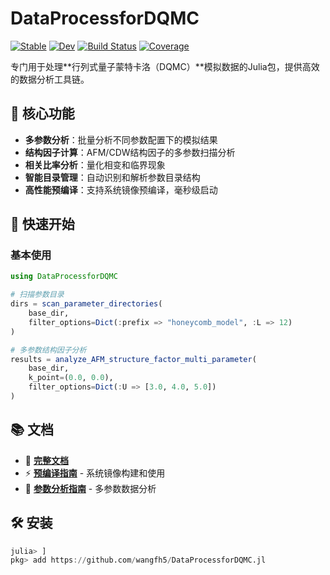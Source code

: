 # DataProcessforDQMC

[![Stable](https://img.shields.io/badge/docs-stable-blue.svg)](https://wangfh5.github.io/DataProcessforDQMC.jl/stable/)
[![Dev](https://img.shields.io/badge/docs-dev-blue.svg)](https://wangfh5.github.io/DataProcessforDQMC.jl/dev/)
[![Build Status](https://github.com/wangfh5/DataProcessforDQMC.jl/actions/workflows/CI.yml/badge.svg?branch=main)](https://github.com/wangfh5/DataProcessforDQMC.jl/actions/workflows/CI.yml?query=branch%3Amain)
[![Coverage](https://codecov.io/gh/wangfh5/DataProcessforDQMC.jl/branch/main/graph/badge.svg)](https://codecov.io/gh/wangfh5/DataProcessforDQMC.jl)

专门用于处理**行列式量子蒙特卡洛（DQMC）**模拟数据的Julia包，提供高效的数据分析工具链。

## 🎯 核心功能

- **多参数分析**：批量分析不同参数配置下的模拟结果
- **结构因子计算**：AFM/CDW结构因子的多参数扫描分析
- **相关比率分析**：量化相变和临界现象
- **智能目录管理**：自动识别和解析参数目录结构
- **高性能预编译**：支持系统镜像预编译，毫秒级启动

## 🚀 快速开始

### 基本使用
```julia
using DataProcessforDQMC

# 扫描参数目录
dirs = scan_parameter_directories(
    base_dir,
    filter_options=Dict(:prefix => "honeycomb_model", :L => 12)
)

# 多参数结构因子分析
results = analyze_AFM_structure_factor_multi_parameter(
    base_dir,
    k_point=(0.0, 0.0),
    filter_options=Dict(:U => [3.0, 4.0, 5.0])
)
```

## 📚 文档

- 📖 **[完整文档](https://wangfh5.github.io/DataProcessforDQMC.jl/stable/)**
- ⚡ **[预编译指南](docs/src/precompilation.md)** - 系统镜像构建和使用
- 🔧 **[参数分析指南](docs/src/parameter_analysis.md)** - 多参数数据分析

## 🛠️ 安装

```julia
julia> ]
pkg> add https://github.com/wangfh5/DataProcessforDQMC.jl
```